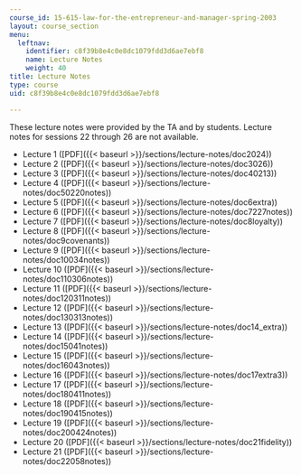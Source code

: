 ```yaml
---
course_id: 15-615-law-for-the-entrepreneur-and-manager-spring-2003
layout: course_section
menu:
  leftnav:
    identifier: c8f39b8e4c0e8dc1079fdd3d6ae7ebf8
    name: Lecture Notes
    weight: 40
title: Lecture Notes
type: course
uid: c8f39b8e4c0e8dc1079fdd3d6ae7ebf8

---
```


These lecture notes were provided by the TA and by students. Lecture notes for sessions 22 through 26 are not available.

*   Lecture 1 ([PDF]({{< baseurl >}}/sections/lecture-notes/doc2024))
*   Lecture 2 ([PDF]({{< baseurl >}}/sections/lecture-notes/doc3026))
*   Lecture 3 ([PDF]({{< baseurl >}}/sections/lecture-notes/doc40213))
*   Lecture 4 ([PDF]({{< baseurl >}}/sections/lecture-notes/doc50220notes))
*   Lecture 5 ([PDF]({{< baseurl >}}/sections/lecture-notes/doc6extra))
*   Lecture 6 ([PDF]({{< baseurl >}}/sections/lecture-notes/doc7227notes))
*   Lecture 7 ([PDF]({{< baseurl >}}/sections/lecture-notes/doc8loyalty))
*   Lecture 8 ([PDF]({{< baseurl >}}/sections/lecture-notes/doc9covenants))
*   Lecture 9 ([PDF]({{< baseurl >}}/sections/lecture-notes/doc10034notes))
*   Lecture 10 ([PDF]({{< baseurl >}}/sections/lecture-notes/doc110306notes))
*   Lecture 11 ([PDF]({{< baseurl >}}/sections/lecture-notes/doc120311notes))
*   Lecture 12 ([PDF]({{< baseurl >}}/sections/lecture-notes/doc130313notes))
*   Lecture 13 ([PDF]({{< baseurl >}}/sections/lecture-notes/doc14_extra))
*   Lecture 14 ([PDF]({{< baseurl >}}/sections/lecture-notes/doc15041notes))
*   Lecture 15 ([PDF]({{< baseurl >}}/sections/lecture-notes/doc16043notes))
*   Lecture 16 ([PDF]({{< baseurl >}}/sections/lecture-notes/doc17extra3))
*   Lecture 17 ([PDF]({{< baseurl >}}/sections/lecture-notes/doc180411notes))
*   Lecture 18 ([PDF]({{< baseurl >}}/sections/lecture-notes/doc190415notes))
*   Lecture 19 ([PDF]({{< baseurl >}}/sections/lecture-notes/doc200424notes))
*   Lecture 20 ([PDF]({{< baseurl >}}/sections/lecture-notes/doc21fidelity))
*   Lecture 21 ([PDF]({{< baseurl >}}/sections/lecture-notes/doc22058notes))